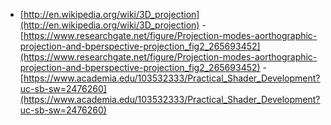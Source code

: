 - [http://en.wikipedia.org/wiki/3D_projection](http://en.wikipedia.org/wiki/3D_projection)
-[https://www.researchgate.net/figure/Projection-modes-aorthographic-projection-and-bperspective-projection_fig2_265693452](https://www.researchgate.net/figure/Projection-modes-aorthographic-projection-and-bperspective-projection_fig2_265693452)
-[https://www.academia.edu/103532333/Practical_Shader_Development?uc-sb-sw=2476260](https://www.academia.edu/103532333/Practical_Shader_Development?uc-sb-sw=2476260)